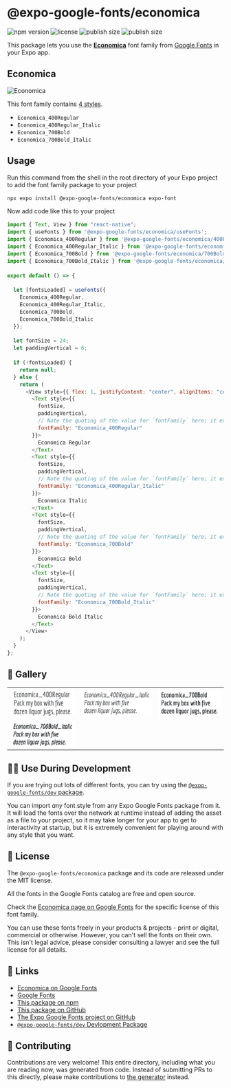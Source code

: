 # @expo-google-fonts/economica

![npm version](https://flat.badgen.net/npm/v/@expo-google-fonts/economica)
![license](https://flat.badgen.net/github/license/expo/google-fonts)
![publish size](https://flat.badgen.net/packagephobia/install/@expo-google-fonts/economica)
![publish size](https://flat.badgen.net/packagephobia/publish/@expo-google-fonts/economica)

This package lets you use the [**Economica**](https://fonts.google.com/specimen/Economica) font family from [Google Fonts](https://fonts.google.com/) in your Expo app.

## Economica

![Economica](./font-family.png)

This font family contains [4 styles](#-gallery).

- `Economica_400Regular`
- `Economica_400Regular_Italic`
- `Economica_700Bold`
- `Economica_700Bold_Italic`

## Usage

Run this command from the shell in the root directory of your Expo project to add the font family package to your project

```sh
npx expo install @expo-google-fonts/economica expo-font
```

Now add code like this to your project

```js
import { Text, View } from "react-native";
import { useFonts } from '@expo-google-fonts/economica/useFonts';
import { Economica_400Regular } from '@expo-google-fonts/economica/400Regular';
import { Economica_400Regular_Italic } from '@expo-google-fonts/economica/400Regular_Italic';
import { Economica_700Bold } from '@expo-google-fonts/economica/700Bold';
import { Economica_700Bold_Italic } from '@expo-google-fonts/economica/700Bold_Italic';

export default () => {

  let [fontsLoaded] = useFonts({
    Economica_400Regular, 
    Economica_400Regular_Italic, 
    Economica_700Bold, 
    Economica_700Bold_Italic
  });

  let fontSize = 24;
  let paddingVertical = 6;

  if (!fontsLoaded) {
    return null;
  } else {
    return (
      <View style={{ flex: 1, justifyContent: "center", alignItems: "center" }}>
        <Text style={{
          fontSize,
          paddingVertical,
          // Note the quoting of the value for `fontFamily` here; it expects a string!
          fontFamily: "Economica_400Regular"
        }}>
          Economica Regular
        </Text>
        <Text style={{
          fontSize,
          paddingVertical,
          // Note the quoting of the value for `fontFamily` here; it expects a string!
          fontFamily: "Economica_400Regular_Italic"
        }}>
          Economica Italic
        </Text>
        <Text style={{
          fontSize,
          paddingVertical,
          // Note the quoting of the value for `fontFamily` here; it expects a string!
          fontFamily: "Economica_700Bold"
        }}>
          Economica Bold
        </Text>
        <Text style={{
          fontSize,
          paddingVertical,
          // Note the quoting of the value for `fontFamily` here; it expects a string!
          fontFamily: "Economica_700Bold_Italic"
        }}>
          Economica Bold Italic
        </Text>
      </View>
    );
  }
};
```

## 🔡 Gallery


||||
|-|-|-|
|![Economica_400Regular](./400Regular/Economica_400Regular.ttf.png)|![Economica_400Regular_Italic](./400Regular_Italic/Economica_400Regular_Italic.ttf.png)|![Economica_700Bold](./700Bold/Economica_700Bold.ttf.png)||
|![Economica_700Bold_Italic](./700Bold_Italic/Economica_700Bold_Italic.ttf.png)||||


## 👩‍💻 Use During Development

If you are trying out lots of different fonts, you can try using the [`@expo-google-fonts/dev` package](https://github.com/expo/google-fonts/tree/master/font-packages/dev#readme).

You can import _any_ font style from any Expo Google Fonts package from it. It will load the fonts over the network at runtime instead of adding the asset as a file to your project, so it may take longer for your app to get to interactivity at startup, but it is extremely convenient for playing around with any style that you want.


## 📖 License

The `@expo-google-fonts/economica` package and its code are released under the MIT license.

All the fonts in the Google Fonts catalog are free and open source.

Check the [Economica page on Google Fonts](https://fonts.google.com/specimen/Economica) for the specific license of this font family.

You can use these fonts freely in your products & projects - print or digital, commercial or otherwise. However, you can't sell the fonts on their own. This isn't legal advice, please consider consulting a lawyer and see the full license for all details.

## 🔗 Links

- [Economica on Google Fonts](https://fonts.google.com/specimen/Economica)
- [Google Fonts](https://fonts.google.com/)
- [This package on npm](https://www.npmjs.com/package/@expo-google-fonts/economica)
- [This package on GitHub](https://github.com/expo/google-fonts/tree/master/font-packages/economica)
- [The Expo Google Fonts project on GitHub](https://github.com/expo/google-fonts)
- [`@expo-google-fonts/dev` Devlopment Package](https://github.com/expo/google-fonts/tree/master/font-packages/dev)

## 🤝 Contributing

Contributions are very welcome! This entire directory, including what you are reading now, was generated from code. Instead of submitting PRs to this directly, please make contributions to [the generator](https://github.com/expo/google-fonts/tree/master/packages/generator) instead.
